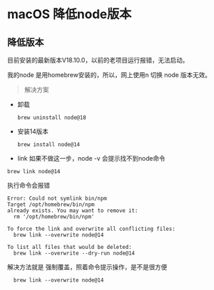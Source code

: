 # macOS 降低node版本


<!--more-->

## 降低版本

目前安装的最新版本V18.10.0，以前的老项目运行报错，无法启动。

我的node 是用homebrew安装的，所以，网上使用n 切换 node 版本无效。

> 解决方案

* 卸载
  ```
  brew uninstall node@18
  ```
* 安装14版本
  ```
  brew install node@14
  ```
* link 
  如果不做这一步，node -v 会提示找不到node命令
```
brew link node@14
```
执行命令会报错
```
Error: Could not symlink bin/npm
Target /opt/homebrew/bin/npm
already exists. You may want to remove it:
  rm '/opt/homebrew/bin/npm'

To force the link and overwrite all conflicting files:
  brew link --overwrite node@14

To list all files that would be deleted:
  brew link --overwrite --dry-run node@14
```
解决方法就是 强制覆盖，照着命令提示操作，是不是很方便
```
  brew link --overwrite node@14
```
